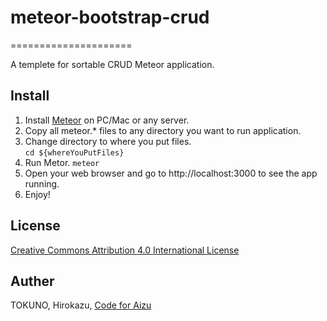 # meteor-bootstrap-crud
=====================

A templete for sortable CRUD Meteor application.

Install
--------
1. Install [Meteor](https://www.meteor.com/) on PC/Mac or any server.
2. Copy all meteor.* files to any directory you want to run application.  
3. Change directory to where you put files.  
`cd ${whereYouPutFiles}`
4. Run Metor.
`meteor`
5. Open your web browser and go to http://localhost:3000 to see the app running.  
6. Enjoy!

License
--------
[Creative Commons Attribution 4.0 International License](http://creativecommons.org/licenses/by/4.0/)

Auther
--------
TOKUNO, Hirokazu, [Code for Aizu](http://aizu.io/)
